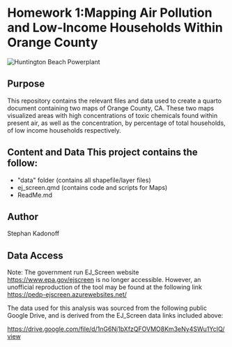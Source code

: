 # Homework 1:Mapping Air Pollution and Low-Income Households Within Orange County

![Huntington Beach Powerplant](http://kaitiakiadvisory.co.nz/wp-content/uploads/2014/11/huntington-beach.jpg)

## Purpose

This repository contains the relevant files and data used to create a quarto document containing two maps of Orange County, CA. These two maps visualized areas with high concentrations of toxic chemicals found within present air, as well as the concentration, by percentage of total households, of low income households respectively.

## Content and Data This project contains the follow:

-   "data" folder (contains all shapefile/layer files)
-   ej_screen.qmd (contains code and scripts for Maps)
-   ReadMe.md

## Author

Stephan Kadonoff

## Data Access

Note: The government run EJ_Screen website <https://www.epa.gov/ejscreen> is no longer accessible. However, an unofficial reproduction of the tool may be found at the following link <https://pedp-ejscreen.azurewebsites.net/>

The data used for this analysis was sourced from the following public Google Drive, and is derived from the EJ_Screen data links included above:

<https://drive.google.com/file/d/1nG6Nj1bXfzQFOVMO8Km3eNy4SWu1YcIQ/view>

